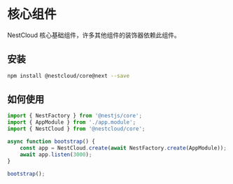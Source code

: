 # 核心组件

NestCloud 核心基础组件，许多其他组件的装饰器依赖此组件。

## 安装

```bash
npm install @nestcloud/core@next --save
```

## 如何使用

```typescript
import { NestFactory } from '@nestjs/core';
import { AppModule } from './app.module';
import { NestCloud } from '@nestcloud/core';

async function bootstrap() {
    const app = NestCloud.create(await NestFactory.create(AppModule));
    await app.listen(3000);
}

bootstrap();

```
